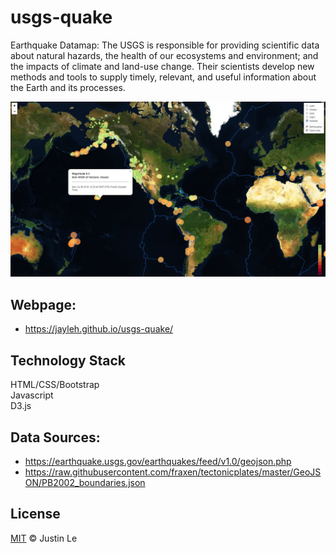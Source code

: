 # usgs-quake
Earthquake Datamap: The USGS is responsible for providing scientific data about natural hazards, the health of our ecosystems and environment; and the impacts of climate and land-use change. Their scientists develop new methods and tools to supply timely, relevant, and useful information about the Earth and its processes.

![PNG](documentation/images/map.PNG)

## Webpage:
* https://jayleh.github.io/usgs-quake/

## Technology Stack
HTML/CSS/Bootstrap<br>
Javascript<br>
D3.js<br>

## Data Sources:
* https://earthquake.usgs.gov/earthquakes/feed/v1.0/geojson.php
* https://raw.githubusercontent.com/fraxen/tectonicplates/master/GeoJSON/PB2002_boundaries.json

## License
[MIT](LICENSE) © Justin Le